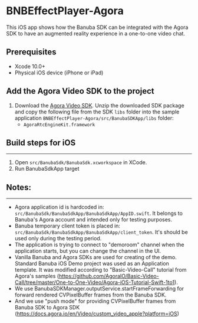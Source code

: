 # BNBEffectPlayer-Agora

This iOS app shows how the Banuba SDK can be integrated with the Agora SDK to have an augmented reality experience in a one-to-one video chat.

## Prerequisites

- Xcode 10.0+
- Physical iOS device (iPhone or iPad)

## Add the Agora Video SDK to the project

1. Download the [Agora Video SDK](https://www.agora.io/en/download/). Unzip the downloaded SDK package and copy the following file from the SDK `libs` folder into the sample application `BNBEffectPlayer-Agora/src/BanubaSDKApp/libs` folder:
    - `AgoraRtcEngineKit.framework`

## Build steps for iOS
----------------------
1. Open `src/BanubaSdk/BanubaSdk.xcworkspace` in XCode.
2. Run BanubaSdkApp target

## Notes:
------

* Agora application id is hardcoded in: `src/BanubaSdk/BanubaSdkApp/BanubaSdkApp/AppID.swift`. It belongs to Banuba's Agora account and intended only for testing purposes.
* Banuba temporary client token is placed in: `src/BanubaSdk/BanubaSdkApp/BanubaSdkApp/client_token`. It's should be used only during the testing period.
* The application is trying to connect to "demoroom" channel when the application starts, but you can change the channel in the UI.
* Vanilla Banuba and Agora SDKs are used for creating of the demo. Standard Banuba iOS Demo project was used as an Application template. It was modified according to "Basic-Video-Call" tutorial from Agora's samples (https://github.com/AgoraIO/Basic-Video-Call/tree/master/One-to-One-Video/Agora-iOS-Tutorial-Swift-1to1).
* We use BanubaSDKManager.outputService.startFrameForwarding for forward rendered CVPixelBuffer frames from the Banuba SDK.
* And we use "push mode" for providing CVPixelBuffer frames from Banuba SDK to Agora SDK (https://docs.agora.io/en/Video/custom_video_apple?platform=iOS)
